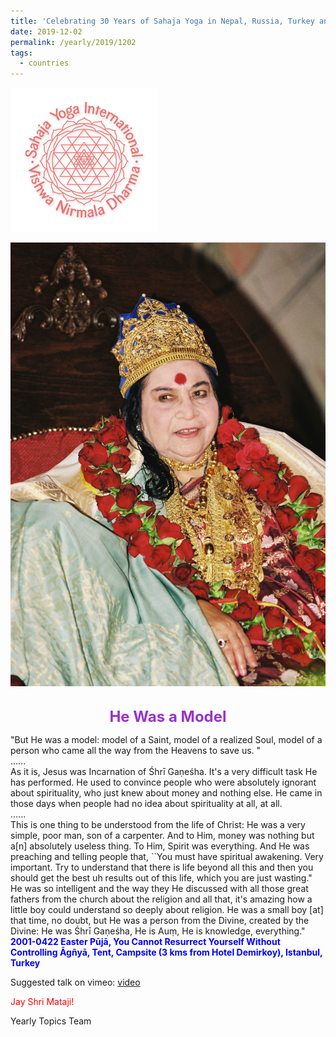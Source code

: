 ```yaml
---
title: 'Celebrating 30 Years of Sahaja Yoga in Nepal, Russia, Turkey and Ukraine, Post 22'
date: 2019-12-02
permalink: /yearly/2019/1202
tags:
  - countries
---
```


![PICTURE 9](/images/image9.png)

<div style="text-align: center"><img src="/images/image258.png" /></div>

<!-- ![PICTURE 44](/images/image.png),width="500" -->

<br>
<p style="color:DarkOrchid; text-align:center">
<font size="+2"><b>He Was a Model</b><br></font>
</p>

<p>
"But He was a model: model of a Saint, model of a realized Soul, model of a person who came all the way from the Heavens to save us. "<br>
......<br>
As it is, Jesus was Incarnation of Śhrī Gaṇeśha. It's a very difficult task He has performed. He used to convince people who were absolutely ignorant about spirituality, who just knew about money and nothing else. He came in those days when people had no idea about spirituality at all, at all.<br>
......<br>
This is one thing to be understood from the life of Christ: He was a very simple, poor man, son of a carpenter. And to Him, money was nothing but a[n] absolutely useless thing. To Him, Spirit was everything. And He was preaching and telling people that, ``You must have spiritual awakening. Very important. Try to understand that there is life beyond all this and then you should get the best uh results out of this life, which you are just wasting."<br>
He was so intelligent and the way they He discussed with all those great fathers from the church about the religion and all that, it's amazing how a little boy could understand so deeply about religion. He was a small boy [at] that time, no doubt, but He was a person from the Divine, created by the Divine: He was Śhrī Gaṇeśha, He is Auṃ, He is knowledge, everything."<br>
<font color="blue"><b>2001-0422 Easter Pūjā, You Cannot Resurrect Yourself Without Controlling Āgñyā, Tent, Campsite (3 kms from Hotel Demirkoy), Istanbul, Turkey</b></font><br>
</p>

Suggested talk on vimeo: <a href="https://vimeo.com/104933547"> video</a><br>

<p style="color:red;">Jay Shri Mataji!<br></p>

Yearly Topics Team